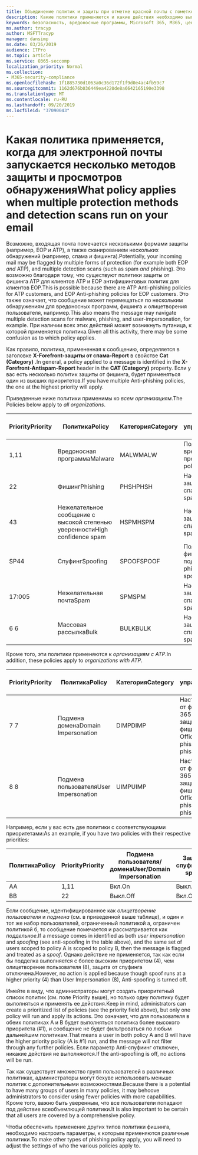 ```yaml
---
title: Объединение политик и защиты при отметке красной почты с пометкой
description: Какие политики применяются и какие действия необходимо выполнить, когда электронная почта помечается как вредоносная, Нежелательная почта, высокая вероятность нежелательной почты, фишинга и массовое EOP и/или ATP.
keywords: безопасность, вредоносные программы, Microsoft 365, M365, центр обеспечения безопасности, ATP, пакет ATP ATP, Office 365 ATP, Azure ATP
ms.author: tracyp
author: MSFTTracyp
manager: dansimp
ms.date: 03/26/2019
audience: ITPro
ms.topic: article
ms.service: O365-seccomp
localization_priority: Normal
ms.collection:
- M365-security-compliance
ms.openlocfilehash: 1f1885730d1063a0c36d172f1f9d0e4ac4fb59c7
ms.sourcegitcommit: 1162d676b036449ea4220de8a6642165190e3398
ms.translationtype: MT
ms.contentlocale: ru-RU
ms.lasthandoff: 09/20/2019
ms.locfileid: "37090043"
---
```

# <a name="what-policy-applies-when-multiple-protection-methods-and-detection-scans-run-on-your-email"></a><span data-ttu-id="13a68-104">Какая политика применяется, когда для электронной почты запускается несколько методов защиты и просмотров обнаружения</span><span class="sxs-lookup"><span data-stu-id="13a68-104">What policy applies when multiple protection methods and detection scans run on your email</span></span>

<span data-ttu-id="13a68-105">Возможно, входящая почта помечается несколькими формами защиты (например, EOP *и* ATP), а также сканированием нескольких обнаружений (например, спама *и* фишинга).</span><span class="sxs-lookup"><span data-stu-id="13a68-105">Potentially, your incoming mail may be flagged by multiple forms of protection (for example both EOP *and* ATP), and multiple detection scans (such as spam *and* phishing).</span></span> <span data-ttu-id="13a68-106">Это возможно благодаря тому, что существуют политики защиты от фишинга ATP для клиентов ATP и EOP антифишинговых политик для клиентов EOP.</span><span class="sxs-lookup"><span data-stu-id="13a68-106">This is possible because there are ATP Anti-phishing policies for ATP customers, and EOP Anti-phishing policies for EOP customers.</span></span> <span data-ttu-id="13a68-107">Это также означает, что сообщение может перемещаться по нескольким обнаружениям для вредоносных программ, фишинга и олицетворения пользователя, например.</span><span class="sxs-lookup"><span data-stu-id="13a68-107">This also means the message may navigate multiple detection scans for malware, phishing, and user-impersonation, for example.</span></span> <span data-ttu-id="13a68-108">При наличии всех этих действий может возникнуть путаница, к которой применяется политика.</span><span class="sxs-lookup"><span data-stu-id="13a68-108">Given all this activity, there may be some confusion as to which policy applies.</span></span>

<span data-ttu-id="13a68-109">Как правило, политика, примененная к сообщению, определяется в заголовке **X-Forefront-защиты от спама-Report** в свойстве **Cat (Category)** .</span><span class="sxs-lookup"><span data-stu-id="13a68-109">In general, a policy applied to a message is identified in the **X-Forefront-Antispam-Report** header in the **CAT (Category)** property.</span></span> <span data-ttu-id="13a68-110">Если у вас есть несколько политик защиты от фишинга, будет применяться один из высших приоритетов.</span><span class="sxs-lookup"><span data-stu-id="13a68-110">If you have multiple Anti-phishing policies, the one at the highest priority will apply.</span></span>

<span data-ttu-id="13a68-111">Приведенные ниже политики применимы ко _всем организациям_.</span><span class="sxs-lookup"><span data-stu-id="13a68-111">The Policies below apply to _all organizations_.</span></span>

|<span data-ttu-id="13a68-112">Priority</span><span class="sxs-lookup"><span data-stu-id="13a68-112">Priority</span></span> |<span data-ttu-id="13a68-113">Политика</span><span class="sxs-lookup"><span data-stu-id="13a68-113">Policy</span></span>  |<span data-ttu-id="13a68-114">Категория</span><span class="sxs-lookup"><span data-stu-id="13a68-114">Category</span></span>  |<span data-ttu-id="13a68-115">Где управляемые</span><span class="sxs-lookup"><span data-stu-id="13a68-115">Where Managed</span></span> |
|---------|---------|---------|---------|
|<span data-ttu-id="13a68-116">1,1</span><span class="sxs-lookup"><span data-stu-id="13a68-116">1</span></span>     | <span data-ttu-id="13a68-117">Вредоносная программа</span><span class="sxs-lookup"><span data-stu-id="13a68-117">Malware</span></span>      | <span data-ttu-id="13a68-118">MALW</span><span class="sxs-lookup"><span data-stu-id="13a68-118">MALW</span></span>      | <span data-ttu-id="13a68-119">Политика для вредоносных программ</span><span class="sxs-lookup"><span data-stu-id="13a68-119">Malware policy</span></span>   |
|<span data-ttu-id="13a68-120">2</span><span class="sxs-lookup"><span data-stu-id="13a68-120">2</span></span>     | <span data-ttu-id="13a68-121">Фишинг</span><span class="sxs-lookup"><span data-stu-id="13a68-121">Phishing</span></span>     | <span data-ttu-id="13a68-122">PHSH</span><span class="sxs-lookup"><span data-stu-id="13a68-122">PHSH</span></span>     | <span data-ttu-id="13a68-123">Настройка политики защиты от спама</span><span class="sxs-lookup"><span data-stu-id="13a68-123">Configure your spam filter policies</span></span>     |
|<span data-ttu-id="13a68-124">4</span><span class="sxs-lookup"><span data-stu-id="13a68-124">3</span></span>     | <span data-ttu-id="13a68-125">Нежелательное сообщение с высокой степенью уверенности</span><span class="sxs-lookup"><span data-stu-id="13a68-125">High confidence spam</span></span>      | <span data-ttu-id="13a68-126">HSPM</span><span class="sxs-lookup"><span data-stu-id="13a68-126">HSPM</span></span>        | <span data-ttu-id="13a68-127">Настройка политики защиты от спама</span><span class="sxs-lookup"><span data-stu-id="13a68-127">Configure your spam filter policies</span></span>        |
|<span data-ttu-id="13a68-128">SP4</span><span class="sxs-lookup"><span data-stu-id="13a68-128">4</span></span>     | <span data-ttu-id="13a68-129">Спуфинг</span><span class="sxs-lookup"><span data-stu-id="13a68-129">Spoofing</span></span>        | <span data-ttu-id="13a68-130">SPOOF</span><span class="sxs-lookup"><span data-stu-id="13a68-130">SPOOF</span></span>        | <span data-ttu-id="13a68-131">Политика защиты от фишинга, аналитика подделки</span><span class="sxs-lookup"><span data-stu-id="13a68-131">Anti-phishing policy, spoof intelligence</span></span>        |
|<span data-ttu-id="13a68-132">17:00</span><span class="sxs-lookup"><span data-stu-id="13a68-132">5</span></span>     | <span data-ttu-id="13a68-133">Нежелательная почта</span><span class="sxs-lookup"><span data-stu-id="13a68-133">Spam</span></span>         | <span data-ttu-id="13a68-134">SPM</span><span class="sxs-lookup"><span data-stu-id="13a68-134">SPM</span></span>         | <span data-ttu-id="13a68-135">Настройка политики защиты от спама</span><span class="sxs-lookup"><span data-stu-id="13a68-135">Configure your spam filter policies</span></span>         |
|<span data-ttu-id="13a68-136">6 </span><span class="sxs-lookup"><span data-stu-id="13a68-136">6</span></span>     | <span data-ttu-id="13a68-137">Массовая рассылка</span><span class="sxs-lookup"><span data-stu-id="13a68-137">Bulk</span></span>         | <span data-ttu-id="13a68-138">BULK</span><span class="sxs-lookup"><span data-stu-id="13a68-138">BULK</span></span>        | <span data-ttu-id="13a68-139">Настройка политики защиты от спама</span><span class="sxs-lookup"><span data-stu-id="13a68-139">Configure your spam filter policies</span></span>         |

<span data-ttu-id="13a68-140">Кроме того, эти политики применяются к _организациям с ATP_.</span><span class="sxs-lookup"><span data-stu-id="13a68-140">In addition, these policies apply to _organizations with ATP_.</span></span>

|<span data-ttu-id="13a68-141">Priority</span><span class="sxs-lookup"><span data-stu-id="13a68-141">Priority</span></span> |<span data-ttu-id="13a68-142">Политика</span><span class="sxs-lookup"><span data-stu-id="13a68-142">Policy</span></span>  |<span data-ttu-id="13a68-143">Категория</span><span class="sxs-lookup"><span data-stu-id="13a68-143">Category</span></span>  |<span data-ttu-id="13a68-144">Где управляемые</span><span class="sxs-lookup"><span data-stu-id="13a68-144">Where Managed</span></span> |
|---------|---------|---------|---------|
|<span data-ttu-id="13a68-145">7 </span><span class="sxs-lookup"><span data-stu-id="13a68-145">7</span></span>     | <span data-ttu-id="13a68-146">Подмена домена</span><span class="sxs-lookup"><span data-stu-id="13a68-146">Domain Impersonation</span></span>         | <span data-ttu-id="13a68-147">DIMP</span><span class="sxs-lookup"><span data-stu-id="13a68-147">DIMP</span></span>         | <span data-ttu-id="13a68-148">Настройка защиты от фишинга Office 365 ATP и политик защиты от фишинга</span><span class="sxs-lookup"><span data-stu-id="13a68-148">Set up Office 365 ATP anti-phishing and anti-phishing policies</span></span>        |
|<span data-ttu-id="13a68-149">8 </span><span class="sxs-lookup"><span data-stu-id="13a68-149">8</span></span>     | <span data-ttu-id="13a68-150">Подмена пользователя</span><span class="sxs-lookup"><span data-stu-id="13a68-150">User Impersonation</span></span>        | <span data-ttu-id="13a68-151">UIMP</span><span class="sxs-lookup"><span data-stu-id="13a68-151">UIMP</span></span>         | <span data-ttu-id="13a68-152">Настройка защиты от фишинга Office 365 ATP и политик защиты от фишинга</span><span class="sxs-lookup"><span data-stu-id="13a68-152">Set up Office 365 ATP anti-phishing and anti-phishing policies</span></span>         |

<span data-ttu-id="13a68-153">Например, если у вас есть две политики с соответствующими приоритетами:</span><span class="sxs-lookup"><span data-stu-id="13a68-153">As an example, if you have two policies with their respective priorities:</span></span>

|<span data-ttu-id="13a68-154">Политика</span><span class="sxs-lookup"><span data-stu-id="13a68-154">Policy</span></span>  |<span data-ttu-id="13a68-155">Priority</span><span class="sxs-lookup"><span data-stu-id="13a68-155">Priority</span></span>  |<span data-ttu-id="13a68-156">Подмена пользователя/домена</span><span class="sxs-lookup"><span data-stu-id="13a68-156">User/Domain Impersonation</span></span>  |<span data-ttu-id="13a68-157">Защита от спуфинга</span><span class="sxs-lookup"><span data-stu-id="13a68-157">Anti-spoofing</span></span>  |
|---------|---------|---------|---------|
|<span data-ttu-id="13a68-158">A</span><span class="sxs-lookup"><span data-stu-id="13a68-158">A</span></span>     | <span data-ttu-id="13a68-159">1,1</span><span class="sxs-lookup"><span data-stu-id="13a68-159">1</span></span>        | <span data-ttu-id="13a68-160">Вкл.</span><span class="sxs-lookup"><span data-stu-id="13a68-160">On</span></span>        |<span data-ttu-id="13a68-161">Выкл.</span><span class="sxs-lookup"><span data-stu-id="13a68-161">Off</span></span>         |
|<span data-ttu-id="13a68-162">B</span><span class="sxs-lookup"><span data-stu-id="13a68-162">B</span></span>     | <span data-ttu-id="13a68-163">2</span><span class="sxs-lookup"><span data-stu-id="13a68-163">2</span></span>        | <span data-ttu-id="13a68-164">Выкл.</span><span class="sxs-lookup"><span data-stu-id="13a68-164">Off</span></span>        | <span data-ttu-id="13a68-165">Вкл.</span><span class="sxs-lookup"><span data-stu-id="13a68-165">On</span></span>        |

<span data-ttu-id="13a68-166">Если сообщение, идентифицированное как _олицетворение пользователя_ и _подмена_ (см. в приведенной выше таблице), и один и тот же набор пользователей, ограниченный политикой a, ограничен политикой б, то сообщение помечается и рассматривается как _поддельное_.</span><span class="sxs-lookup"><span data-stu-id="13a68-166">If a message comes in identified as both _user impersonation_ and _spoofing_ (see anti-spoofing in the table above), and the same set of users scoped to policy A is scoped to policy B, then the message is flagged and treated as a _spoof_.</span></span> <span data-ttu-id="13a68-167">Однако действие не применяется, так как если бы подделка выполняется с более высоким приоритетом (4), чем олицетворение пользователя (8), защита от спуфинга отключена.</span><span class="sxs-lookup"><span data-stu-id="13a68-167">However, no action is applied because though spoof runs at a higher priority (4) than User Impersonation (8), Anti-spoofing is turned off.</span></span>

<span data-ttu-id="13a68-168">Имейте в виду, что администраторы могут создать приоритетный список политик (см. поле Priority выше), но только одну политику будет выполняться и применять ее действия.</span><span class="sxs-lookup"><span data-stu-id="13a68-168">Keep in mind, administrators can create a prioritized list of policies (see the priority field above), but only one policy will run and apply its actions.</span></span> <span data-ttu-id="13a68-169">Это означает, что для пользователя в обеих политиках A и B будет выполняться политика более высокого приоритета (#1), и сообщение не будет фильтроваться по любым дальнейшим политикам.</span><span class="sxs-lookup"><span data-stu-id="13a68-169">That means a user in both policy A and B will have the higher priority policy (A is #1) run, and the message will not filter through any further policies.</span></span> <span data-ttu-id="13a68-170">Если параметр Anti-спуфиинг отключен, никакие действия не выполняются.</span><span class="sxs-lookup"><span data-stu-id="13a68-170">If the anti-spoofiing is off, no actions will be run.</span></span>

<span data-ttu-id="13a68-171">Так как существует множество групп пользователей в различных политиках, администраторы могут бехуве использовать меньше политик с дополнительными возможностями.</span><span class="sxs-lookup"><span data-stu-id="13a68-171">Because there is a potential to have many groups of users in many policies, it may behoove administrators to consider using fewer policies with more capabilities.</span></span> <span data-ttu-id="13a68-172">Кроме того, важно быть уверенным, что все пользователи попадают под действие всеобъемлющей политики.</span><span class="sxs-lookup"><span data-stu-id="13a68-172">It is also important to be certain that all users are covered by a comprehensive policy.</span></span>

<span data-ttu-id="13a68-173">Чтобы обеспечить применение других типов политики фишинга, необходимо настроить параметры, к которым применяются различные политики.</span><span class="sxs-lookup"><span data-stu-id="13a68-173">To make other types of phishing policy apply, you will need to adjust the settings of who the various policies apply to.</span></span>




